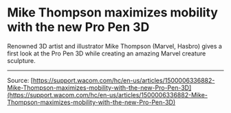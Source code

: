 # Mike Thompson maximizes mobility with the new Pro Pen 3D

Renowned 3D artist and illustrator Mike Thompson (Marvel, Hasbro) gives a first look at the Pro Pen 3D while creating an amazing Marvel creature sculpture.

---
Source: [https://support.wacom.com/hc/en-us/articles/1500006336882-Mike-Thompson-maximizes-mobility-with-the-new-Pro-Pen-3D](https://support.wacom.com/hc/en-us/articles/1500006336882-Mike-Thompson-maximizes-mobility-with-the-new-Pro-Pen-3D)
